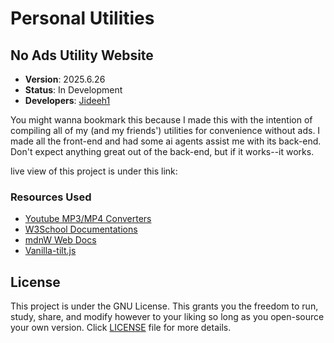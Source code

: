 # Personal Utilities

## No Ads Utility Website

- **Version**: 2025.6.26
- **Status**: In Development
- **Developers**: [Jideeh1](https://github.com/Jideeh1)

You might wanna bookmark this because I made this with the intention of compiling all of my (and my friends') utilities for convenience without ads. I made all the front-end and had some ai agents assist me with its back-end. Don't expect anything great out of the back-end, but if it works--it works.

live view of this project is under this link:

### Resources Used

- [Youtube MP3/MP4 Converters](https://www.youtube.com/watch?v=Oa8zaqdWyAM&list=PLtMugc7g4Gaq1FdZMF3BUTQPxVxYQP_Ls)
- [W3School Documentations](https://www.w3schools.com/)
- [mdnW Web Docs](https://developer.mozilla.org/en-US/)
- [Vanilla-tilt.js](https://micku7zu.github.io/vanilla-tilt.js/)

## License

This project is under the GNU License. This grants you the freedom to run, study, share, and modify however to your liking so long as you open-source your own version. Click <a href="License.txt">LICENSE</a> file for more details.
